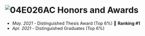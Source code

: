# ![04E026AC](https://user-images.githubusercontent.com/23012102/161747755-68313160-af10-45a3-9000-91b7878b2f90.png) Honors and Awards
- *May. 2021* - Distinguished Thesis Award (Top 6%) 🚩 **Ranking #1**
- *Apr. 2021* - Distinguished Graduates (Top 6%)
